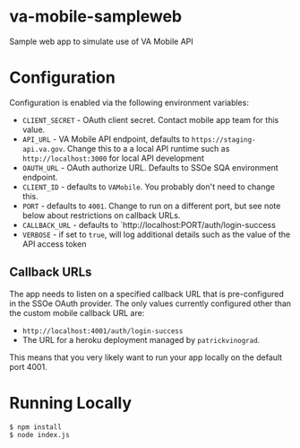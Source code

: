 # va-mobile-sampleweb
Sample web app to simulate use of VA Mobile API

# Configuration

Configuration is enabled via the following environment variables:

- `CLIENT_SECRET` - OAuth client secret. Contact mobile app team for this value.
- `API_URL` - VA Mobile API endpoint, defaults to `https://staging-api.va.gov`. 
Change this to a a local API runtime such as `http://localhost:3000` for 
local API development
- `OAUTH_URL` - OAuth authorize URL. Defaults to SSOe SQA environment endpoint.
- `CLIENT_ID` - defaults to `VAMobile`. You probably don't need to change this.
- `PORT` - defaults to  `4001`. Change to run on a different port, but see 
note below about restrictions on callback URLs.
- `CALLBACK_URL` - defaults to `http://localhost:PORT/auth/login-success
- `VERBOSE` - if set to `true`, will log additional details such as the value 
of the API access token

## Callback URLs

The app needs to listen on a specified callback URL that is pre-configured in 
the SSOe OAuth provider. The only values currently configured other than the 
custom mobile callback URL are:

- `http://localhost:4001/auth/login-success`
- The URL for a heroku deployment managed by `patrickvinograd`.

This means that you very likely want to run your app locally on the default 
port 4001.

# Running Locally

```
$ npm install
$ node index.js

```
